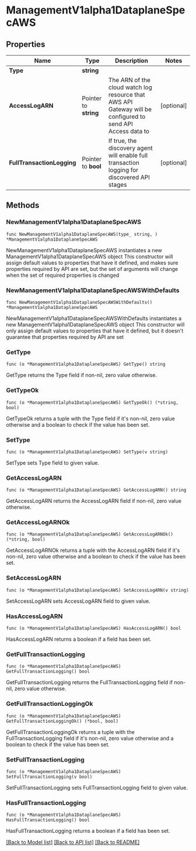 # ManagementV1alpha1DataplaneSpecAWS

## Properties

Name | Type | Description | Notes
------------ | ------------- | ------------- | -------------
**Type** | **string** |  | 
**AccessLogARN** | Pointer to **string** | The ARN of the cloud watch log resource that AWS API Gateway will be configured to send API Access data to | [optional] 
**FullTransactionLogging** | Pointer to **bool** | If true, the discovery agent will enable full transaction logging for discovered API stages | [optional] 

## Methods

### NewManagementV1alpha1DataplaneSpecAWS

`func NewManagementV1alpha1DataplaneSpecAWS(type_ string, ) *ManagementV1alpha1DataplaneSpecAWS`

NewManagementV1alpha1DataplaneSpecAWS instantiates a new ManagementV1alpha1DataplaneSpecAWS object
This constructor will assign default values to properties that have it defined,
and makes sure properties required by API are set, but the set of arguments
will change when the set of required properties is changed

### NewManagementV1alpha1DataplaneSpecAWSWithDefaults

`func NewManagementV1alpha1DataplaneSpecAWSWithDefaults() *ManagementV1alpha1DataplaneSpecAWS`

NewManagementV1alpha1DataplaneSpecAWSWithDefaults instantiates a new ManagementV1alpha1DataplaneSpecAWS object
This constructor will only assign default values to properties that have it defined,
but it doesn't guarantee that properties required by API are set

### GetType

`func (o *ManagementV1alpha1DataplaneSpecAWS) GetType() string`

GetType returns the Type field if non-nil, zero value otherwise.

### GetTypeOk

`func (o *ManagementV1alpha1DataplaneSpecAWS) GetTypeOk() (*string, bool)`

GetTypeOk returns a tuple with the Type field if it's non-nil, zero value otherwise
and a boolean to check if the value has been set.

### SetType

`func (o *ManagementV1alpha1DataplaneSpecAWS) SetType(v string)`

SetType sets Type field to given value.


### GetAccessLogARN

`func (o *ManagementV1alpha1DataplaneSpecAWS) GetAccessLogARN() string`

GetAccessLogARN returns the AccessLogARN field if non-nil, zero value otherwise.

### GetAccessLogARNOk

`func (o *ManagementV1alpha1DataplaneSpecAWS) GetAccessLogARNOk() (*string, bool)`

GetAccessLogARNOk returns a tuple with the AccessLogARN field if it's non-nil, zero value otherwise
and a boolean to check if the value has been set.

### SetAccessLogARN

`func (o *ManagementV1alpha1DataplaneSpecAWS) SetAccessLogARN(v string)`

SetAccessLogARN sets AccessLogARN field to given value.

### HasAccessLogARN

`func (o *ManagementV1alpha1DataplaneSpecAWS) HasAccessLogARN() bool`

HasAccessLogARN returns a boolean if a field has been set.

### GetFullTransactionLogging

`func (o *ManagementV1alpha1DataplaneSpecAWS) GetFullTransactionLogging() bool`

GetFullTransactionLogging returns the FullTransactionLogging field if non-nil, zero value otherwise.

### GetFullTransactionLoggingOk

`func (o *ManagementV1alpha1DataplaneSpecAWS) GetFullTransactionLoggingOk() (*bool, bool)`

GetFullTransactionLoggingOk returns a tuple with the FullTransactionLogging field if it's non-nil, zero value otherwise
and a boolean to check if the value has been set.

### SetFullTransactionLogging

`func (o *ManagementV1alpha1DataplaneSpecAWS) SetFullTransactionLogging(v bool)`

SetFullTransactionLogging sets FullTransactionLogging field to given value.

### HasFullTransactionLogging

`func (o *ManagementV1alpha1DataplaneSpecAWS) HasFullTransactionLogging() bool`

HasFullTransactionLogging returns a boolean if a field has been set.


[[Back to Model list]](../README.md#documentation-for-models) [[Back to API list]](../README.md#documentation-for-api-endpoints) [[Back to README]](../README.md)


